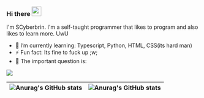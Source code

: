### Hi there <img src="https://media0.giphy.com/media/WFZvB7VIXBgiz3oDXE/giphy.gif" width="25px">

I'm SCyberbrin.
I'm a self-taught programmer that likes to program and also likes to learn more.
UwU


- 🌱 I’m currently learning: Typescript, Python, HTML, CSS(its hard man)
- ⚡ Fun fact: Its fine to fuck up ;w;
- 🤔 The important question is:
<img src="https://i.giphy.com/media/citBl9yPwnUOs/giphy.webp">

|![Anurag's GitHub stats](https://github-readme-stats.vercel.app/api?username=scyberbrin&show_icons=true&theme=jolly) | ![Anurag's GitHub stats](https://github-readme-stats.vercel.app/api/top-langs/?username=scyberbrin&theme=jolly)|
| ------------- | ------------- |


<!--
**SCyberbrin/SCyberbrin** is a ✨ _special_ ✨ repository because its `README.md` (this file) appears on your GitHub profile.

Here are some ideas to get you started:

- 🔭 I’m currently working on ...
 ...
- 👯 I’m looking to collaborate on ...
- 🤔 I’m looking for help with ...
- 💬 Ask me about ...
- 📫 How to reach me: ...
- 😄 Pronouns: ...
- ⚡ Fun fact: ...
-->
